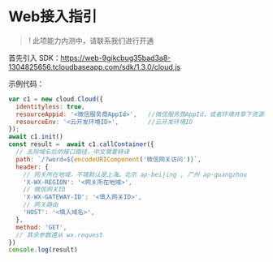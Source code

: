 # Web接入指引

>! 此项能力内测中，请联系我们进行开通

首先引入 SDK：https://web-9gikcbug35bad3a8-1304825656.tcloudbaseapp.com/sdk/1.3.0/cloud.js

示例代码：

```js
var c1 = new cloud.Cloud({
  identityless: true,
  resourceAppid: '<微信服务商AppId>',   //微信服务商AppId，或者环境共享下资源方微信小程序账号
  resourceEnv: '<云开发环境ID>',        //云开发环境ID
});
await c1.init()
const result =  await c1.callContainer({
  // 去除域名后的接口路径，中文需要转译
  path: `/?word=${encodeURIComponent('微信网关访问')}`,
  header: {
    // 网关所在地域，不填默认是上海。北京 ap-beijing , 广州 ap-guangzhou
    'X-WX-REGION': '<网关所在地域>',
    // 微信网关ID
    'X-WX-GATEWAY-ID': '<填入网关ID>', 
    // 网关路由
    'HOST': '<填入域名>', 
  },
  method: 'GET',
  // 其余参数遵从 wx.request
})
console.log(result)
```